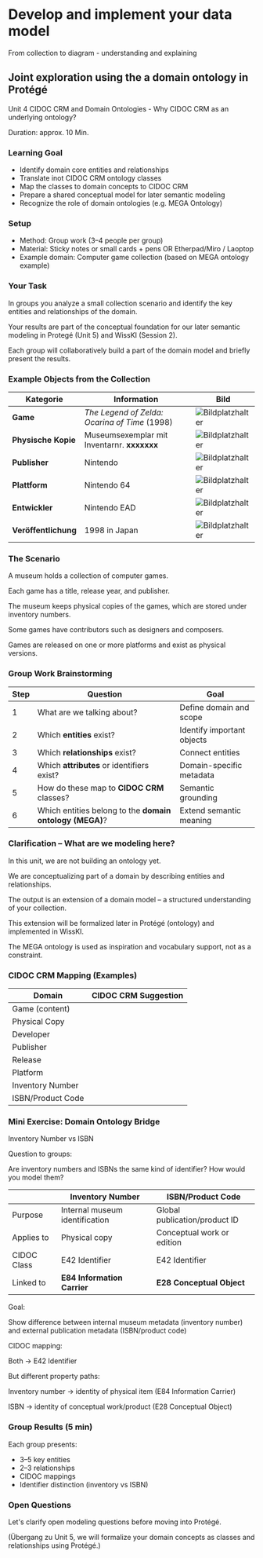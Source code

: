 <!--
*titel:
*author:in/urheber:in: 
orcid: 
email: SODa@sammlungen.io
*lizenz: cc by
lizenzlink: https://creativecommons.org/
*persistenter OER link: 
language: 
version:  v1
beschreibung: 
format: SODa WissKI How-to-Tutorial
modultitel: 
modul: Unit 1
einheitstitel: Welcome and warm-up 
eiheit: Einheit 1
lernziel: 

baustein:
zielgruppe: https://zenodo.org/records/15574575
gestaltungsprinzip: 
keywords: ???
erstellungsdatum: 

technische metadaten:
medientyp: text
dateiformat: .md
dauer: 
größe:
software: Web

icon: https://github.com/chastik/Beratung_Dateityp_Bild/refs/heads/main/resources/SODa-Logo_full.svg

link: https://raw.githubusercontent.com/chastik/WissKI/refs/heads/main/soda.css

-->


# Develop and implement your data model 

From collection to diagram - understanding and explaining

## Joint exploration using the a domain ontology in Protégé

Unit 4 CIDOC CRM and Domain Ontologies - Why CIDOC CRM as an underlying ontology?

Duration: approx. 10 Min.

### Learning Goal

* Identify domain core entities and relationships
* Translate inot CIDOC CRM ontology classes
* Map the classes to domain concepts to CIDOC CRM
* Prepare a shared conceptual model for later semantic modeling
* Recognize the role of domain ontologies (e.g. MEGA Ontology)

### Setup

* Method: Group work (3–4 people per group)
* Material: Sticky notes or small cards + pens OR Etherpad/Miro / Laoptop
* Example domain: Computer game collection (based on MEGA ontology example)

### Your Task

In groups you analyze a small collection scenario and identify the key entities and relationships of the domain. 

Your results are part of the conceptual foundation for our later semantic modeling in Protegé (Unit 5) and WissKI (Session 2). 

Each group will collaboratively build a part of the domain model and briefly present the results.

### Example Objects from the Collection

| Kategorie            | Information                                   | Bild                                                |
| -------------------- | --------------------------------------------- | --------------------------------------------------- |
| **Game**             | *The Legend of Zelda: Ocarina of Time* (1998) | ![Bildplatzhalter]() |
| **Physische Kopie**  | Museumsexemplar mit Inventarnr. **xxxxxxx**   | ![Bildplatzhalter]() |
| **Publisher**        | Nintendo                                      | ![Bildplatzhalter]() |
| **Plattform**        | Nintendo 64                                   | ![Bildplatzhalter]() |
| **Entwickler**       | Nintendo EAD                                  | ![Bildplatzhalter]() |
| **Veröffentlichung** | 1998 in Japan                                 | ![Bildplatzhalter]() |

### The Scenario

A museum holds a collection of computer games. 

Each game has a title, release year, and publisher. 

The museum keeps physical copies of the games, which are stored under inventory numbers. 

Some games have contributors such as designers and composers. 

Games are released on one or more platforms and exist as physical versions.


### Group Work Brainstorming

| Step | Question                                                 | Goal                       |
| ---- | -------------------------------------------------------- | -------------------------- |
| 1    | What are we talking about?                               | Define domain and scope    |
| 2    | Which **entities** exist?                                | Identify important objects |
| 3    | Which **relationships** exist?                           | Connect entities           |
| 4    | Which **attributes** or identifiers exist?               | Domain-specific metadata   |
| 5    | How do these map to **CIDOC CRM** classes?               | Semantic grounding         |
| 6    | Which entities belong to the **domain ontology (MEGA)**? | Extend semantic meaning    |


### Clarification – What are we modeling here?

In this unit, we are not building an ontology yet.

We are conceptualizing part of a domain by describing entities and relationships.

The output is an extension of a domain model – a structured understanding of your collection.

This extension will be formalized later in Protégé (ontology) and implemented in WissKI.

The MEGA ontology is used as inspiration and vocabulary support, not as a constraint.

### CIDOC CRM Mapping (Examples)

| Domain            | CIDOC CRM Suggestion    |
| ----------------- | ----------------------- |
| Game (content)    |          |
| Physical Copy     |          |
| Developer         |          |
| Publisher         |          |
| Release           |          |
| Platform          |          |
| Inventory Number  |          |
| ISBN/Product Code |          |


### Mini Exercise: Domain Ontology Bridge 

Inventory Number vs ISBN

Question to groups:

Are inventory numbers and ISBNs the same kind of identifier? How would you model them?

|             | Inventory Number               | ISBN/Product Code             |
| ----------- | ------------------------------ | ----------------------------- |
| Purpose     | Internal museum identification | Global publication/product ID |
| Applies to  | Physical copy                  | Conceptual work or edition    |
| CIDOC Class | E42 Identifier                 | E42 Identifier                |
| Linked to   | **E84 Information Carrier**    | **E28 Conceptual Object**     |


Goal:

Show difference between internal museum metadata (inventory number) and external publication metadata (ISBN/product code)

CIDOC mapping:

Both → E42 Identifier

But different property paths:

Inventory number → identity of physical item (E84 Information Carrier)

ISBN → identity of conceptual work/product (E28 Conceptual Object)


### Group Results (5 min)

Each group presents:

* 3–5 key entities
* 2–3 relationships
* CIDOC mappings
* Identifier distinction (inventory vs ISBN)

### Open Questions

Let's clarify open modeling questions before moving into Protégé.

(Übergang zu Unit 5, we will formalize your domain concepts as classes and relationships using Protégé.)





